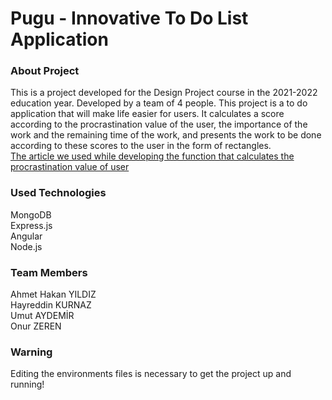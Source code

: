 # Pugu - Innovative To Do List Application
### About Project
This is a project developed for the Design Project course in the 2021-2022 education year. Developed by a team of 4 people. This project is a to do application that will make life easier for users. It calculates a score according to the procrastination value of the user, the importance of the work and the remaining time of the work, and presents the work to be done according to these scores to the user in the form of rectangles.<br/>
[The article we used while developing the function that calculates the procrastination value of user](https://www.researchgate.net/publication/6598646_The_nature_of_procrastination_a_meta-analytic_and_theoretical_review_of_quintessential_self-regulatory_failure_Psychol_Bull_133_65-94)
### Used Technologies
MongoDB<br/>
Express.js<br/>
Angular<br/>
Node.js
### Team Members
Ahmet Hakan YILDIZ<br/>
Hayreddin KURNAZ<br/>
Umut AYDEMİR<br/>
Onur ZEREN
### Warning
Editing the environments files is necessary to get the project up and running!
